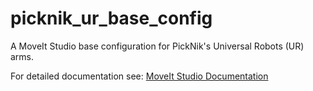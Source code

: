 # picknik_ur_base_config

A MoveIt Studio base configuration for PickNik's Universal Robots (UR) arms.

For detailed documentation see: [MoveIt Studio Documentation](https://docs.picknik.ai/)
